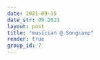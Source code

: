```yaml
---
date: 2021-09-15
date_str: 09.2021
layout: post
title: "musician @ Songcamp"
render: true
group_id: 7
---
```


